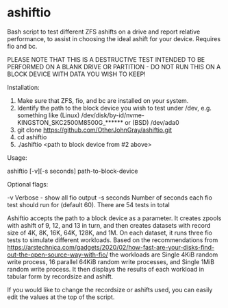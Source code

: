 # ashiftio
Bash script to test different ZFS ashifts on a drive and report relative performance, to assist in choosing the ideal ashift for your device. Requires fio and bc.

PLEASE NOTE THAT THIS IS A DESTRUCTIVE TEST INTENDED TO BE PERFORMED ON A BLANK DRIVE OR PARTITION - DO NOT RUN THIS ON A BLOCK DEVICE WITH DATA YOU WISH TO KEEP!

Installation:

1. Make sure that ZFS, fio, and bc are installed on your system.
2. Identify the path to the block device you wish to test under /dev, e.g. something like (Linux) /dev/disk/by-id/nvme-KINGSTON_SKC2500M8500G_****** or (BSD) /dev/ada0
3. git clone https://github.com/OtherJohnGray/ashiftio.git
4. cd ashiftio
5. ./ashiftio <path to block device from #2 above>

Usage: 

ashiftio [-v][-s seconds] path-to-block-device

Optional flags:

-v          Verbose - show all fio output
-s seconds  Number of seconds each fio test should run for (default 60). There are 54 tests in total


Ashiftio accepts the path to a block device as a parameter. It creates zpools with ashift of 9, 12, and 13 in turn, and then creates datasets with record size of 4K, 8K, 16K, 64K, 128K, and 1M. On each dataset, it runs 
three fio tests to simulate different workloads. Based on the recommendations from https://arstechnica.com/gadgets/2020/02/how-fast-are-your-disks-find-out-the-open-source-way-with-fio/ the workloads are Single 4KiB random write process, 
16 parallel 64KiB random write processes, and Single 1MiB random write process. It then displays the results of each workload in tabular form by recordsize and ashift.

If you would like to change the recordsize or ashifts used, you can easily edit the values at the top of the script.




